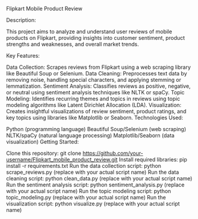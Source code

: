 Flipkart Mobile Product Review

Description:

This project aims to analyze and understand user reviews of mobile products on Flipkart, providing insights into customer sentiment, product strengths and weaknesses, and overall market trends.

Key Features:

Data Collection: Scrapes reviews from Flipkart using a web scraping library like Beautiful Soup or Selenium.
Data Cleaning: Preprocesses text data by removing noise, handling special characters, and applying stemming or lemmatization.
Sentiment Analysis: Classifies reviews as positive, negative, or neutral using sentiment analysis techniques like NLTK or spaCy.
Topic Modeling: Identifies recurring themes and topics in reviews using topic modeling algorithms like Latent Dirichlet Allocation (LDA).
Visualization: Creates insightful visualizations of review sentiment, product ratings, and key topics using libraries like Matplotlib or Seaborn.
Technologies Used:

Python (programming language)
Beautiful Soup/Selenium (web scraping)
NLTK/spaCy (natural language processing)
Matplotlib/Seaborn (data visualization)
Getting Started:

Clone this repository: git clone https://github.com/your-username/Flipkart_mobile_product_review.git
Install required libraries: pip install -r requirements.txt
Run the data collection script: python scrape_reviews.py (replace with your actual script name)
Run the data cleaning script: python clean_data.py (replace with your actual script name)
Run the sentiment analysis script: python sentiment_analysis.py (replace with your actual script name)
Run the topic modeling script: python topic_modeling.py (replace with your actual script name)
Run the visualization script: python visualize.py (replace with your actual script name)
